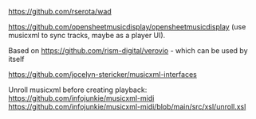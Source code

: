 https://github.com/rserota/wad

https://github.com/opensheetmusicdisplay/opensheetmusicdisplay (use musicxml to sync tracks, maybe as a player UI).

Based on https://github.com/rism-digital/verovio - which can be used by itself


https://github.com/jocelyn-stericker/musicxml-interfaces


Unroll musicxml before creating playback:
https://github.com/infojunkie/musicxml-midi
https://github.com/infojunkie/musicxml-midi/blob/main/src/xsl/unroll.xsl